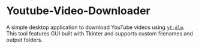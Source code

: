 # Youtube-Video-Downloader
A simple desktop application to download YouTube videos using [`yt-dlp`](https://github.com/yt-dlp/yt-dlp). This tool features GUI built with Tkinter and supports custom filenames and output folders.
